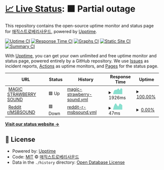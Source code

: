 # [📈 Live Status](https://status.msbsound.cord.town): <!--live status--> **🟧 Partial outage**

This repository contains the open-source uptime monitor and status page for [매직스트로베리사운드](http://www.msbsound.com/), powered by [Upptime](https://github.com/upptime/upptime).

[![Uptime CI](https://github.com/MSBSOUND/status/workflows/Uptime%20CI/badge.svg)](https://github.com/MSBSOUND/status/actions?query=workflow%3A%22Uptime+CI%22)
[![Response Time CI](https://github.com/MSBSOUND/status/workflows/Response%20Time%20CI/badge.svg)](https://github.com/MSBSOUND/status/actions?query=workflow%3A%22Response+Time+CI%22)
[![Graphs CI](https://github.com/MSBSOUND/status/workflows/Graphs%20CI/badge.svg)](https://github.com/MSBSOUND/status/actions?query=workflow%3A%22Graphs+CI%22)
[![Static Site CI](https://github.com/MSBSOUND/status/workflows/Static%20Site%20CI/badge.svg)](https://github.com/MSBSOUND/status/actions?query=workflow%3A%22Static+Site+CI%22)
[![Summary CI](https://github.com/MSBSOUND/status/workflows/Summary%20CI/badge.svg)](https://github.com/MSBSOUND/status/actions?query=workflow%3A%22Summary+CI%22)

With [Upptime](https://upptime.js.org), you can get your own unlimited and free uptime monitor and status page, powered entirely by a GitHub repository. We use [Issues](https://github.com/MSBSOUND/status/issues) as incident reports, [Actions](https://github.com/MSBSOUND/status/actions) as uptime monitors, and [Pages](https://status.msbsound.cord.town) for the status page.

<!--start: status pages-->
<!-- This summary is generated by Upptime (https://github.com/upptime/upptime) -->
<!-- Do not edit this manually, your changes will be overwritten -->
<!-- prettier-ignore -->
| URL | Status | History | Response Time | Uptime |
| --- | ------ | ------- | ------------- | ------ |
| <img alt="" src="https://icons.duckduckgo.com/ip3/www.msbsound.com.ico" height="13"> [MAGIC STRAWBERRY SOUND](https://www.msbsound.com/) | 🟩 Up | [magic-strawberry-sound.yml](https://github.com/MSBSOUND/status/commits/HEAD/history/magic-strawberry-sound.yml) | <details><summary><img alt="Response time graph" src="./graphs/magic-strawberry-sound/response-time-week.png" height="20"> 1926ms</summary><br><a href="https://status.msbsound.cord.town/history/magic-strawberry-sound"><img alt="Response time 1955" src="https://img.shields.io/endpoint?url=https%3A%2F%2Fraw.githubusercontent.com%2FMSBSOUND%2Fstatus%2FHEAD%2Fapi%2Fmagic-strawberry-sound%2Fresponse-time.json"></a><br><a href="https://status.msbsound.cord.town/history/magic-strawberry-sound"><img alt="24-hour response time 2074" src="https://img.shields.io/endpoint?url=https%3A%2F%2Fraw.githubusercontent.com%2FMSBSOUND%2Fstatus%2FHEAD%2Fapi%2Fmagic-strawberry-sound%2Fresponse-time-day.json"></a><br><a href="https://status.msbsound.cord.town/history/magic-strawberry-sound"><img alt="7-day response time 1926" src="https://img.shields.io/endpoint?url=https%3A%2F%2Fraw.githubusercontent.com%2FMSBSOUND%2Fstatus%2FHEAD%2Fapi%2Fmagic-strawberry-sound%2Fresponse-time-week.json"></a><br><a href="https://status.msbsound.cord.town/history/magic-strawberry-sound"><img alt="30-day response time 1875" src="https://img.shields.io/endpoint?url=https%3A%2F%2Fraw.githubusercontent.com%2FMSBSOUND%2Fstatus%2FHEAD%2Fapi%2Fmagic-strawberry-sound%2Fresponse-time-month.json"></a><br><a href="https://status.msbsound.cord.town/history/magic-strawberry-sound"><img alt="1-year response time 1960" src="https://img.shields.io/endpoint?url=https%3A%2F%2Fraw.githubusercontent.com%2FMSBSOUND%2Fstatus%2FHEAD%2Fapi%2Fmagic-strawberry-sound%2Fresponse-time-year.json"></a></details> | <details><summary><a href="https://status.msbsound.cord.town/history/magic-strawberry-sound">100.00%</a></summary><a href="https://status.msbsound.cord.town/history/magic-strawberry-sound"><img alt="All-time uptime 99.96%" src="https://img.shields.io/endpoint?url=https%3A%2F%2Fraw.githubusercontent.com%2FMSBSOUND%2Fstatus%2FHEAD%2Fapi%2Fmagic-strawberry-sound%2Fuptime.json"></a><br><a href="https://status.msbsound.cord.town/history/magic-strawberry-sound"><img alt="24-hour uptime 100.00%" src="https://img.shields.io/endpoint?url=https%3A%2F%2Fraw.githubusercontent.com%2FMSBSOUND%2Fstatus%2FHEAD%2Fapi%2Fmagic-strawberry-sound%2Fuptime-day.json"></a><br><a href="https://status.msbsound.cord.town/history/magic-strawberry-sound"><img alt="7-day uptime 100.00%" src="https://img.shields.io/endpoint?url=https%3A%2F%2Fraw.githubusercontent.com%2FMSBSOUND%2Fstatus%2FHEAD%2Fapi%2Fmagic-strawberry-sound%2Fuptime-week.json"></a><br><a href="https://status.msbsound.cord.town/history/magic-strawberry-sound"><img alt="30-day uptime 100.00%" src="https://img.shields.io/endpoint?url=https%3A%2F%2Fraw.githubusercontent.com%2FMSBSOUND%2Fstatus%2FHEAD%2Fapi%2Fmagic-strawberry-sound%2Fuptime-month.json"></a><br><a href="https://status.msbsound.cord.town/history/magic-strawberry-sound"><img alt="1-year uptime 99.96%" src="https://img.shields.io/endpoint?url=https%3A%2F%2Fraw.githubusercontent.com%2FMSBSOUND%2Fstatus%2FHEAD%2Fapi%2Fmagic-strawberry-sound%2Fuptime-year.json"></a></details>
| <img alt="" src="https://icons.duckduckgo.com/ip3/www.reddit.com.ico" height="13"> [Reddit r/MSBSOUND](https://www.reddit.com/r/MSBSOUND/) | 🟥 Down | [reddit-r-msbsound.yml](https://github.com/MSBSOUND/status/commits/HEAD/history/reddit-r-msbsound.yml) | <details><summary><img alt="Response time graph" src="./graphs/reddit-r-msbsound/response-time-week.png" height="20"> 47ms</summary><br><a href="https://status.msbsound.cord.town/history/reddit-r-msbsound"><img alt="Response time 435" src="https://img.shields.io/endpoint?url=https%3A%2F%2Fraw.githubusercontent.com%2FMSBSOUND%2Fstatus%2FHEAD%2Fapi%2Freddit-r-msbsound%2Fresponse-time.json"></a><br><a href="https://status.msbsound.cord.town/history/reddit-r-msbsound"><img alt="24-hour response time 42" src="https://img.shields.io/endpoint?url=https%3A%2F%2Fraw.githubusercontent.com%2FMSBSOUND%2Fstatus%2FHEAD%2Fapi%2Freddit-r-msbsound%2Fresponse-time-day.json"></a><br><a href="https://status.msbsound.cord.town/history/reddit-r-msbsound"><img alt="7-day response time 47" src="https://img.shields.io/endpoint?url=https%3A%2F%2Fraw.githubusercontent.com%2FMSBSOUND%2Fstatus%2FHEAD%2Fapi%2Freddit-r-msbsound%2Fresponse-time-week.json"></a><br><a href="https://status.msbsound.cord.town/history/reddit-r-msbsound"><img alt="30-day response time 41" src="https://img.shields.io/endpoint?url=https%3A%2F%2Fraw.githubusercontent.com%2FMSBSOUND%2Fstatus%2FHEAD%2Fapi%2Freddit-r-msbsound%2Fresponse-time-month.json"></a><br><a href="https://status.msbsound.cord.town/history/reddit-r-msbsound"><img alt="1-year response time 402" src="https://img.shields.io/endpoint?url=https%3A%2F%2Fraw.githubusercontent.com%2FMSBSOUND%2Fstatus%2FHEAD%2Fapi%2Freddit-r-msbsound%2Fresponse-time-year.json"></a></details> | <details><summary><a href="https://status.msbsound.cord.town/history/reddit-r-msbsound">0.00%</a></summary><a href="https://status.msbsound.cord.town/history/reddit-r-msbsound"><img alt="All-time uptime 73.82%" src="https://img.shields.io/endpoint?url=https%3A%2F%2Fraw.githubusercontent.com%2FMSBSOUND%2Fstatus%2FHEAD%2Fapi%2Freddit-r-msbsound%2Fuptime.json"></a><br><a href="https://status.msbsound.cord.town/history/reddit-r-msbsound"><img alt="24-hour uptime 0.00%" src="https://img.shields.io/endpoint?url=https%3A%2F%2Fraw.githubusercontent.com%2FMSBSOUND%2Fstatus%2FHEAD%2Fapi%2Freddit-r-msbsound%2Fuptime-day.json"></a><br><a href="https://status.msbsound.cord.town/history/reddit-r-msbsound"><img alt="7-day uptime 0.00%" src="https://img.shields.io/endpoint?url=https%3A%2F%2Fraw.githubusercontent.com%2FMSBSOUND%2Fstatus%2FHEAD%2Fapi%2Freddit-r-msbsound%2Fuptime-week.json"></a><br><a href="https://status.msbsound.cord.town/history/reddit-r-msbsound"><img alt="30-day uptime 4.67%" src="https://img.shields.io/endpoint?url=https%3A%2F%2Fraw.githubusercontent.com%2FMSBSOUND%2Fstatus%2FHEAD%2Fapi%2Freddit-r-msbsound%2Fuptime-month.json"></a><br><a href="https://status.msbsound.cord.town/history/reddit-r-msbsound"><img alt="1-year uptime 71.36%" src="https://img.shields.io/endpoint?url=https%3A%2F%2Fraw.githubusercontent.com%2FMSBSOUND%2Fstatus%2FHEAD%2Fapi%2Freddit-r-msbsound%2Fuptime-year.json"></a></details>

<!--end: status pages-->

[**Visit our status website →**](https://status.msbsound.cord.town)

## 📄 License

- Powered by: [Upptime](https://github.com/upptime/upptime)
- Code: [MIT](./LICENSE) © [매직스트로베리사운드](http://www.msbsound.com/)
- Data in the `./history` directory: [Open Database License](https://opendatacommons.org/licenses/odbl/1-0/)
